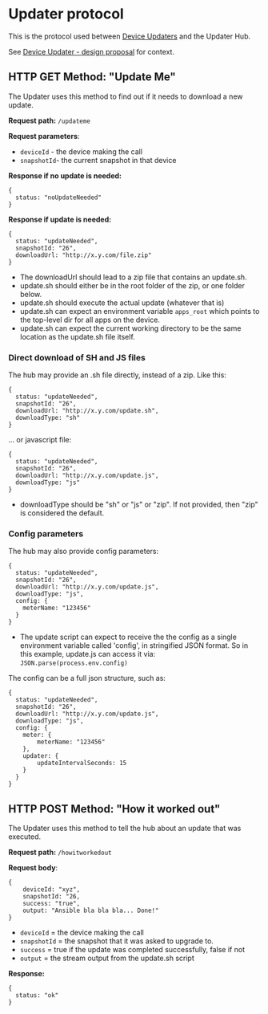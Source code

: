 # Updater protocol

This is the protocol used between [Device Updaters](https://github.com/sveasmart/updater) and the Updater Hub.

See [Device Updater - design proposal](https://docs.google.com/document/d/1hymcpIQcGWWvBv703QUF6-MWEHL1M5ZPsYgwNP1DiUQ/edit#heading=h.uui7wxm0553m) for context.

## HTTP GET Method: "Update Me"

The Updater uses this method to find out if it needs to download a new update.

**Request path:** ```/updateme```

**Request parameters**:
* ```deviceId``` - the device making the call
* ```snapshotId```- the current snapshot in that device

**Response if no update is needed:**

```
{
  status: "noUpdateNeeded"
}
```

**Response if update is needed:**
```
{
  status: "updateNeeded",
  snapshotId: "26",
  downloadUrl: "http://x.y.com/file.zip"
}
```

* The downloadUrl should lead to a zip file that contains an update.sh.
* update.sh should either be in the root folder of the zip, or one folder below.
* update.sh should execute the actual update (whatever that is)
* update.sh can expect an environment variable ```apps_root``` which points to the top-level dir for all apps on the device.
* update.sh can expect the current working directory to be the same location as the update.sh file itself.

### Direct download of SH and JS files

The hub may provide an .sh file directly, instead of a zip. Like this:

```
{
  status: "updateNeeded",
  snapshotId: "26",
  downloadUrl: "http://x.y.com/update.sh",
  downloadType: "sh"
}
```

... or javascript file:

```
{
  status: "updateNeeded",
  snapshotId: "26",
  downloadUrl: "http://x.y.com/update.js",
  downloadType: "js"
}
```

* downloadType should be "sh" or "js" or "zip". If not provided, then "zip" is considered the default.

### Config parameters

The hub may also provide config parameters:
```
{
  status: "updateNeeded",
  snapshotId: "26",
  downloadUrl: "http://x.y.com/update.js",
  downloadType: "js",
  config: {
    meterName: "123456"
  }
}
```

* The update script can expect to receive the the config as a single environment variable called 'config',
  in stringified JSON format. So in this example, update.js can access it via: `JSON.parse(process.env.config)`

The config can be a full json structure, such as:

```
{
  status: "updateNeeded",
  snapshotId: "26",
  downloadUrl: "http://x.y.com/update.js",
  downloadType: "js",
  config: {
    meter: {
        meterName: "123456"
    },
    updater: {
        updateIntervalSeconds: 15
    }
  }
}
```

## HTTP POST Method: "How it worked out"

The Updater uses this method to tell the hub about an update that was executed.

**Request path:** ```/howitworkedout```

**Request body**:
```
{
    deviceId: "xyz",
    snapshotId: "26,
    success: "true",
    output: "Ansible bla bla bla... Done!"
}
```


* ```deviceId``` = the device making the call
* ```snapshotId``` = the snapshot that it was asked to upgrade to.
* ```success``` = true if the update was completed successfully, false if not
* ```output``` = the stream output from the update.sh script

**Response:**
```
{
  status: "ok"
}
```
